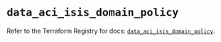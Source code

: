 # `data_aci_isis_domain_policy`

Refer to the Terraform Registry for docs: [`data_aci_isis_domain_policy`](https://registry.terraform.io/providers/ciscodevnet/aci/2.17.0/docs/data-sources/isis_domain_policy).
